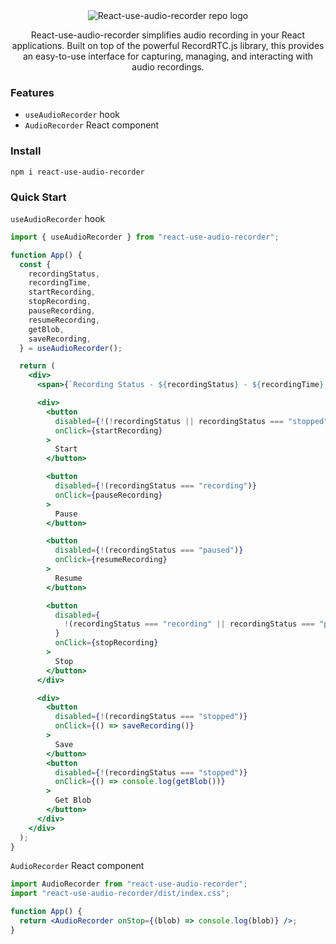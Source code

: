 <div align="center">
  <img src="https://raw.githubusercontent.com/sankaSanjeeva/react-use-audio-recorder/main/media/repo-logo.png" alt="React-use-audio-recorder repo logo" />
</div>

<p align="center">
React-use-audio-recorder simplifies audio recording in your React applications. Built on top of the powerful RecordRTC.js library, this provides an easy-to-use interface for capturing, managing, and interacting with audio recordings.
</p>

### Features

- `useAudioRecorder` hook
- `AudioRecorder` React component

### Install

    npm i react-use-audio-recorder

### Quick Start

`useAudioRecorder` hook

```jsx
import { useAudioRecorder } from "react-use-audio-recorder";

function App() {
  const {
    recordingStatus,
    recordingTime,
    startRecording,
    stopRecording,
    pauseRecording,
    resumeRecording,
    getBlob,
    saveRecording,
  } = useAudioRecorder();

  return (
    <div>
      <span>{`Recording Status - ${recordingStatus} - ${recordingTime} s`}</span>

      <div>
        <button
          disabled={!(!recordingStatus || recordingStatus === "stopped")}
          onClick={startRecording}
        >
          Start
        </button>

        <button
          disabled={!(recordingStatus === "recording")}
          onClick={pauseRecording}
        >
          Pause
        </button>

        <button
          disabled={!(recordingStatus === "paused")}
          onClick={resumeRecording}
        >
          Resume
        </button>

        <button
          disabled={
            !(recordingStatus === "recording" || recordingStatus === "paused")
          }
          onClick={stopRecording}
        >
          Stop
        </button>
      </div>

      <div>
        <button
          disabled={!(recordingStatus === "stopped")}
          onClick={() => saveRecording()}
        >
          Save
        </button>
        <button
          disabled={!(recordingStatus === "stopped")}
          onClick={() => console.log(getBlob())}
        >
          Get Blob
        </button>
      </div>
    </div>
  );
}
```

`AudioRecorder` React component

```jsx
import AudioRecorder from "react-use-audio-recorder";
import "react-use-audio-recorder/dist/index.css";

function App() {
  return <AudioRecorder onStop={(blob) => console.log(blob)} />;
}
```
